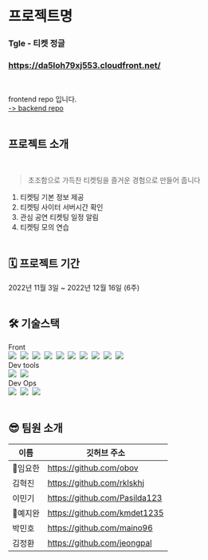 # 프로젝트명

### Tgle - 티켓 정글<br/>

### https://da5loh79xj553.cloudfront.net/

<br/>

frontend repo 입니다.<br/> [ -> backend repo](https://github.com/ActualProject99/Backend)
<br/><br/>

## 프로젝트 소개

<br/>

> 초조함으로 가득찬 티켓팅을 즐거운 경험으로 만들어 줍니다

1. 티켓팅 기본 정보 제공
2. 티켓팅 사이터 서버시간 확인
3. 관심 공연 티켓팅 일정 알림
4. 티켓팅 모의 연습
   <br/><br/>

## 🗓 프로젝트 기간

2022년 11월 3일 ~ 2022년 12월 16일 (6주)
<br/><br/>

## 🛠 기술스택

Front<br/>
<img src="https://img.shields.io/badge/TypeScript-3178C6?style=flat-square&logo=TypeScript&logoColor=white"/>&nbsp;
<img src="https://img.shields.io/badge/Tailwind CSS-06B6D4?style=flat-square&logo=Tailwind CSS&logoColor=white"/>&nbsp;
<img src="https://img.shields.io/badge/React-61DAFB?style=flat-square&logo=React&logoColor=black"/>&nbsp;
<img src="https://img.shields.io/badge/Create React App-09D3AC?style=flat-square&logo=Create React App&logoColor=white"/>&nbsp;
<img src="https://img.shields.io/badge/React Router-CA4245?style=flat-square&logo=React Router&logoColor=white"/>&nbsp;
<img src="https://img.shields.io/badge/React Hook Form-EC5990?style=flat-square&logoColor=white"/>&nbsp;
<img src="https://img.shields.io/badge/Axios-5A29E4?style=flat-square&logo=Axios&logoColor=white"/>&nbsp;
<img src="https://img.shields.io/badge/React Query-FF4154?style=flat-square&logo=React Query&logoColor=white"/>&nbsp;
<img src="https://img.shields.io/badge/Recoil-3578e5?style=flat-square&logoColor=white"/>&nbsp;
<img src="https://img.shields.io/badge/Framer Motion-0055FF?style=flat-square&logo=Framer&logoColor=white"/><br/>
Dev tools<br/>
<img src="https://img.shields.io/badge/Visual Studio Code-007ACC?style=flat-square&logo=Visual Studio Code&logoColor=white"/>&nbsp;
<img src="https://img.shields.io/badge/GitHub-181717?style=flat-square&logo=GitHub&logoColor=white"/><br/>
Dev Ops<br/>
<img src="https://img.shields.io/badge/Amazon S3-569A31?style=flat-square&logo=Amazon S3&logoColor=white"/>&nbsp;
<img src="https://img.shields.io/badge/Amazon Cloudfront-232F3E?style=flat-square&logo=Amazon AWS&logoColor=white"/>&nbsp;
<img src="https://img.shields.io/badge/GitHub Actions-2088FF?style=flat-square&logo=GitHub Actions&logoColor=white"/><br/><br/>

## 😎 팀원 소개

| 이름     | 깃허브 주소                   |
| -------- | ----------------------------- |
| 🔰임요한 | https://github.com/obov       |
| 김혁진   | https://github.com/rklskhj    |
| 이민기   | https://github.com/Pasilda123 |
| 🔰예지완 | https://github.com/kmdet1235  |
| 박민호   | https://github.com/maino96    |
| 김정환   | https://github.com/jeongpal   |
